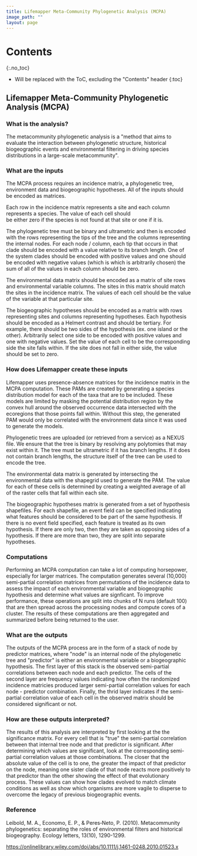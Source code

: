 ```yaml
---
title: Lifemapper Meta-Community Phylogenetic Analysis (MCPA)
image_path: ""
layout: page
---
```


# Contents
{:.no_toc}

* Will be replaced with the ToC, excluding the "Contents" header
{:toc}

## Lifemapper Meta-Community Phylogenetic Analysis (MCPA) 

### What is the analysis?

  The metacommunity phylogenetic analysis is a "method that aims to evaluate the interaction between phylogenetic 
  structure, historical biogeographic events and environmental filtering in driving species distributions in a 
  large-scale metacommunity".

### What are the inputs

  The MCPA process requires an incidence matrix, a phylogenetic tree, environment data and biogeographic hypotheses.  All
  of the inputs should be encoded as matrices.  
  
  Each row in the incidence matrix represents a site and each column represents a species.  The value of each cell should  
  be either zero if the species is not found at that site or one if it is.
  
  The phylogenetic tree must be binary and ultrametric and then is encoded with the rows representing the tips of the 
  tree and the columns representing the internal nodes.  For each node / column, each tip that occurs in that clade should 
  be encoded with a value relative to its branch length.  One of the system clades should be encoded with positive values
  and one should be encoded with negative values (which is which is arbitrarily chosen) the sum of all of the values in 
  each column should be zero.
  
  The environmental data matrix should be encoded as a matrix of site rows and environmental variable columns.  The sites
  in this matrix should match the sites in the incidence matrix.  The values of each cell should be the value of the 
  variable at that particular site.
  
  The biogeographic hypotheses should be encoded as a matrix with rows representing sites and columns representing 
  hypotheses.  Each hypothesis should be encoded as a Helmert contrast and should be tertiary.  For example, there should 
  be two sides of the hypothesis (ex. one island or the other).  Arbitrarily select one side to be encoded with 
  positive values and one with negative values.  Set the value of each cell to be the corresponding side the site falls
  within.  If the site does not fall in either side, the value should be set to zero.

### How does Lifemapper create these inputs

  Lifemapper uses presence-absence matrices for the incidence matrix in the MCPA computation.  These PAMs are created by
  generating a species distribution model for each of the taxa that are to be included.  These models are limited by 
  masking the potential distribution region by the convex hull around the observed occurrence data intersected with the 
  ecoregions that those points fall within.  Without this step, the generated PAM would only be correlated with the 
  environment data since it was used to generate the models.
  
  Phylogenetic trees are uploaded (or retrieved from a service) as a NEXUS file.  We ensure that the tree is binary by 
  resolving any polytomies that may exist within it.  The tree must be ultrametric if it has branch lengths.  If it does
  not contain branch lengths, the structure itself of the tree can be used to encode the tree.  
  
  The environmental data matrix is generated by intersecting the environmental data with the shapegrid used to generate
  the PAM.  The value for each of these cells is determined by creating a weighted average of all of the raster cells that 
  fall within each site.
  
  The biogeographic hypotheses matrix is generated from a set of hypothesis shapefiles.  For each shapefile, an event field
  can be specified indicating what features should be considered to be part of the same hypothesis.  If there is no event 
  field specified, each feature is treated as its own hypothesis.  If there are only two, then they are taken as opposing
  sides of a hypothesis.  If there are more than two, they are split into separate hypotheses.
  
### Computations

  Performing an MCPA computation can take a lot of computing horsepower, especially for larger matrices.  The computation
  generates several (10,000) semi-partial correlation matrices from permutations of the incidence data to assess the 
  impact of each environmental variable and biogeographic hypothesis and determine what values are signficant.  To improve 
  performance, these operations are split into chunks of N runs (default 100) that are then spread across the processing 
  nodes and compute cores of a cluster.  The results of these computations are then aggregated and summarized before being 
  returned to the user.

### What are the outputs

  The outputs of the MCPA process are in the form of a stack of node by predictor matrices, where "node" is an internal node
  of the phylogenetic tree and "predictor" is either an environmental variable or a biogeographic hypothesis.  The first 
  layer of this stack is the observed semi-partial correlations between each node and each predictor.  The cells of the 
  second layer are frequency values indicating how often the randomized incidence matricies produced larger semi-partial
  correlation values for each node - predictor combination.   Finally, the thrid layer indicates if the semi-partial 
  correlation value of each cell in the observed matrix should be considered significant or not.

### How are these outputs interpreted?

  The results of this analysis are interpreted by first looking at the the significance matrix.  For every cell that is 
  "true" the semi-partial correlation between that internal tree node and that predictor is significant.  After determining 
  which values are significant, look at the corresponding semi-partial correlation values at those combinations.  The closer 
  that the absolute value of the cell is to one, the greater the impact of that predictor on the node, meaning one sister 
  clade of that node reacts more positively to that predictor than the other showing the effect of that evolutionary process.
  These values can show how clades evolved to match climate conditions as well as show which organisms are more vagile to
  disperse to overcome the legacy of previous biogeographic events.

### Reference 

Leibold, M. A., Economo, E. P., & Peres‐Neto, P. (2010). Metacommunity phylogenetics: separating the roles of environmental filters and historical biogeography. Ecology letters, 13(10), 1290-1299.

https://onlinelibrary.wiley.com/doi/abs/10.1111/j.1461-0248.2010.01523.x



